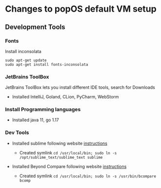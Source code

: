 #  Changes to popOS default VM setup


## Development Tools

### Fonts

Install inconsolata

```
sudo apt-get update
sudo apt-get install fonts-inconsolata
```


### JetBrains ToolBox

JetBrains ToolBox lets you install different IDE tools, search for Downloads

* Installed IntelliJ, Goland, CLion, PyCharm, WebStorm


### Install Programming languages

* Installed java 11, go 1.17

### Dev Tools

* Installed sublime following website [instructions](https://www.sublimetext.com/docs/linux_repositories.html)

  * Created symlink `cd /usr/local/bin; sudo ln -s /opt/sublime_text/sublime_text sublime`

* Installed Beyond Compare following website [instructions](https://www.scootersoftware.com/download.php)

  * Created symlink `cd /usr/local/bin; sudo ln -s /usr/bin/bcompare bcomp` 
